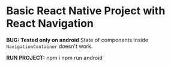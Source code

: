 # Basic React Native Project with React Navigation

**BUG: Tested only on android** 
State of components inside `NavigationContainer` doesn't work. 

**RUN PROJECT:**
npm i
npm run android


